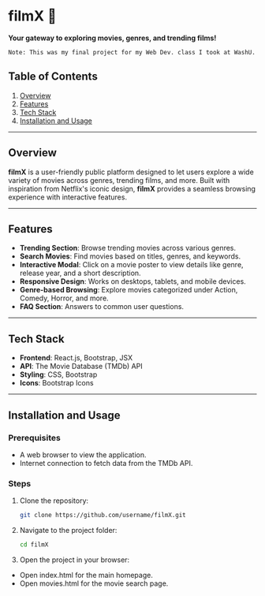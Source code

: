 # filmX 🎥

**Your gateway to exploring movies, genres, and trending films!**
```
Note: This was my final project for my Web Dev. class I took at WashU.
```

## Table of Contents

1. [Overview](#overview)
2. [Features](#features)
3. [Tech Stack](#tech-stack)
4. [Installation and Usage](#installation-and-usage)

---

## Overview

**filmX** is a user-friendly public platform designed to let users explore a wide variety of movies across genres, trending films, and more. Built with inspiration from Netflix's iconic design, **filmX** provides a seamless browsing experience with interactive features.

---

## Features

- **Trending Section**: Browse trending movies across various genres.
- **Search Movies**: Find movies based on titles, genres, and keywords.
- **Interactive Modal**: Click on a movie poster to view details like genre, release year, and a short description.
- **Responsive Design**: Works on desktops, tablets, and mobile devices.
- **Genre-based Browsing**: Explore movies categorized under Action, Comedy, Horror, and more.
- **FAQ Section**: Answers to common user questions.

---

## Tech Stack

- **Frontend**: React.js, Bootstrap, JSX
- **API**: The Movie Database (TMDb) API
- **Styling**: CSS, Bootstrap
- **Icons**: Bootstrap Icons

---

## Installation and Usage

### Prerequisites

- A web browser to view the application.
- Internet connection to fetch data from the TMDb API.

### Steps

1. Clone the repository:
   ```bash
   git clone https://github.com/username/filmX.git
   ```
2. Navigate to the project folder:
   ```bash
   cd filmX
   ```
3. Open the project in your browser:

- Open index.html for the main homepage.
- Open movies.html for the movie search page.
